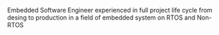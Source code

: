 Embedded Software Engineer experienced in full project life cycle from desing to production in a field of embedded system on RTOS and Non-RTOS